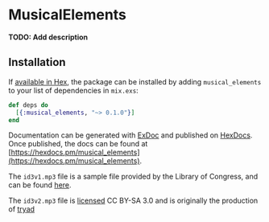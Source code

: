 # MusicalElements

**TODO: Add description**

## Installation

If [available in Hex](https://hex.pm/docs/publish), the package can be installed
by adding `musical_elements` to your list of dependencies in `mix.exs`:

```elixir
def deps do
  [{:musical_elements, "~> 0.1.0"}]
end
```

Documentation can be generated with [ExDoc](https://github.com/elixir-lang/ex_doc)
and published on [HexDocs](https://hexdocs.pm). Once published, the docs can
be found at [https://hexdocs.pm/musical_elements](https://hexdocs.pm/musical_elements).

The `id3v1.mp3` file is a sample file provided by the Library of Congress, and can be found [here](https://www.loc.gov/preservation/digital/formats/fdd/fdd000106.shtml).

The `id3v2.mp3` file is [licensed](https://creativecommons.org/licenses/by-sa/3.0/) CC BY-SA 3.0 and is originally the production of [tryad](https://tryad.bandcamp.com/album/public-domain)

